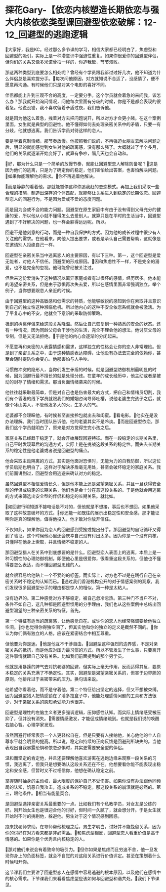# 探花Gary-【依恋内核塑造长期依恋与强大内核依恋类型课回避型依恋破解：12-12_回避型的逃跑逻辑

🎼大家好，我是KC。经过那么多节课的学习，相信大家都已经明白了，焦虑型和回避型的吸引，实际上是一种潜意识中强迫性重复。如果你很爱你的回避型伴侣，但你们的关系又像多米诺骨拍一样的，你追我赶，节节溃败。

那这两种类型到底要怎么相处呢？曾经有个学员跟我诉过过好几次，他不知道为什么伴侣总是喜欢提分手。🎼每次问他原因，对方就知说不合适了，没感情了，便不愿意再沟通。有时候他们只是对某个电影的喜好不同。

伴侣都能上升到三观不合的高度，一定要分手。这个学员就会着急的来问我，该怎么办？那我就开始询问情况，问他每次里面有分歧的时候，你是不是都会表现的很着急。他说没错，我不喜欢留着矛盾过夜，我们告诉他。

就是因为他这么着急，拽着对方去把问题说开，所以对方才会更小赌。在这个案例里面，女生就是典型的回避性。他不懂得如何去处理亲密关系中的矛盾，只要一有分歧，他就想逃离。我们告诉学员对待这样的恋人。

要是学着克制情绪，那节奏放慢。他按照我们说的，不再强迫女朋友去解决问题之后，明显的就能感觉到女生对他的疏离感，没有那么强了。大概就过了半个多月，他们的关系就逐渐开始变好了，就算有争吵，隔几天也会自动和。

🎼好，那为什么只是一个简单的放慢节奏，就能让回避型恋人解除防备呢？🎼这是因为他们的逃离，只是为了确定你的稳定，他们害怕给出答案，也害怕解决问题。🎼如果你能理解他的需求。🎼你不再追着他解决。

🎼而是静静的看着他，那就能暂停这种你追我赶的恋恋模式。再加上我们采取一些合理的措施，制造出深存的个体匹配，就能够让关系进入到稳定的长期依恋。回避型恋人的回避行为，不是因为爱或不爱的态度问题。

而是因为会或不会的能力问题。回避型在原生家庭中有由于没有得到父母充分的健康的爱，所以他从小就不懂得怎么去爱别人。就算只是在平时的生活当中，回避型遇到了不好解决的问题，也一样会躲得远远呢。所以。

回避不是他刻意的行动，而是一种自我保护的方式。因为他的成长过程中很少有人关注他的需求。在他看来，向他人提出要求，或者是承认自己需要帮助，这就像是在邀请别人拒绝自己一样。

回避型在亲密关系当中逃离恋人的主要原因，有以下三种。第一，这个回避型是爱无能者，对他人不信任。回避型的形成原因。🎼因和焦虑性不一样，不是完全的溺爱，也不是完全的忽视。他可能曾经被关注过。

但后来这份爱消失了这种情况以离异家庭或者有过很坏的感情，经历居多。他本能的渴望亲密关系，但是由于恐惧再次失去爱，所以在感情里面非常强调独立。举个例子，当你想要跟恋人亲近的时候。

由于回避型的这种高敏感和低需求的特质，他能够敏锐的感知到你在索取并且意识到自己的独立性这种濒临危机。所以他内心的这种不安全依恋系统就会被激活。为了平复心中的不安，他就会下意识的采取防御策略。

极剧的树离伴侣来给这段关系降温。然后让自己恢复到一种熟悉的安全的状态。还有一种情况，因为同龄父母会干涉他的生活，完全不理会他的想法。他讨厌父母的专制，但是又无法拒绝。🎼于是他的内心会逐渐的分闭起来。

不愿意再和亲密的人表露情感和需求，这样独立的性格会让你的恋人非常理险。但是到了亲密关系之中，由于这种情感表达障碍，让他没有办法去完全的依赖你，甚至会随时提防你会变心。他那害怕与人争吵。

习惯做冲突的隐形人，当你们发生矛盾的时候，就是回避型防御机制最明显的时候，因为回避行最不擅长的就是处理分歧。在童年的成长经历中，他主动或者是被动的封存了情绪和需求。那当负面情绪袭来的时候。

他往往就采取最简单，但是对自己也是伤害最大的方式，把自己和情绪员切割，我们有个香港的线下学员就跟我们的婚姻咨询导师吐槽，说他老婆生完孩子之后，就像个冰山美人，不管他发多大的火，生多大的气。

老婆都不会理睬他，有时候甚至直接拎包就出去和闺蜜。🎼看电影。🎼他实在是没办法理解。我们当时团队告诉他，他的老婆其实不是冷淡。🎼而是回避型依恋。那我们这个学员就明白了，原来是对方觉得生完小孩之后。

家庭关系已经趋于稳定了，就会开始展现回避特征。而在一段稳定的长期关系里，自己平时发现幕后的沟通方式，实际上是在挑战这段关系的稳定性。而失去长期关系的稳定性是他老婆或者说是回避型的痛点。

他会采取主动隔离的方式，其实是他面对恐惧时，无能为力的自我防御，所以这位学员后期也明白了，这样对于解决矛盾毫无用处，甚至会破坏稳定的家庭关系。我们前面讲到过，回避型会用逃避来确认对方的稳定。

虽然回避型不相信爱情长久，但是他本能上还是渴望亲密关系，并且一旦获得安全型的伴侣或稳定的长期关系，他们也是会十分在意这段关系的。于是他就会用逃离的方式来筛选出安全型的伴侣和稳定的长期关系。就比如。

🎼如回避行明知道不接电话是不对的，但他就是不想接，事后也不想回。如果他采取了这种故意破坏的方式。🎼你还能一如既往的展示出稳定性和安全感，那才能证明你是真的理解他，值得他投入，他才敢对你放开信任。

不仅如此，如果你因为恋人的回避感到受挫或提出分手。那回避型的自证循环又得到了验证。这个时候他心里还会庆幸自己没有付出太多。因为你是一个没有内核，只懂得在他身上索取，并且情绪不稳定的人。

那回避型猎人在关系中到底想要的是什么。回避型恋人表面上的逃离，本质上是一种习惯性的心理防御机制，即便他心里是很爱你，很看重这段关系的，但他也不懂得要怎么表达，而不懂回避型思维的人。

就会很容易给他贴上一个不爱的的标签。而实际上，对方也不过是在践行自己在亲密关系时不稳定的认知而已。🎼通过我们香港机构公开的对于情感案例的观察，我们发现很多回避型分手的理由都是惊人的相似。第一种是太粘人。

没有边界的。第二种感觉对方不够稳定，被自己忽冷忽热。第三种门不当户不对，条件不如自己，这几种都是回避型惯用的分手理由，我们也从这些案例中总结出回避型渴望的三种亲密关系的特征。首先。

第一个特征有适当的疏离感，让他感觉自在。或许你的恋人也经常强调要给他独立空间。🎼你也觉得你得独空间了，但其实他和你的独立的定义是截然不同的。🎼你认为你们俩有独立的人格，应该在紧密结合中相互尊重。

但他要为你是迷。🎼他是他互不干涉自由。🎼回避型这种强烈的边界感，不是对亲密关系的抵抗，而是他应对压力最习惯的方式。所以不管发生了什么事，只要离开这件事情就跟自己没有关系。比如我们前面提到的那个男学员。

他就是用暴躁的脾气去对抗老婆的回避，但实际上毫无作用，反而适得其反，要原本稳定的关系充满了不确定性。其实，回避型是渴望亲密关系的，但害于边界胆的原则，他排斥过于亲密带来的压力。换句话来说。

他希望你看着他，而不是守着他。第二个特征给出坚定的选择，但又不想被束缚。因为回避型猎人把情感锁在了潘多拉盒子中，他能处理感情问题的工具和方法很少，对于亲密关系的感知承受能力也很差。

回避型是理性的左脑主义者更多强调逻辑，压抑感性认知。而实际上情绪感受被压抑了，但并没有消失。🎼需要情感激发，才能促成情绪疏到。也就是我们说的唤醒右脑心智。心理学家发现。

虽然回避行经常表示一个人更轻松自在，但是只要有人接纳他，关心他他的个人自尊水平就会明显的提高。所以说，稳定和持续的正向反馈是回避刑所缺失的。当他表现出自我暴露恐惧和依恋恐惧时，其实更需要安全型的伴侣。

温和而坚定的肯定他，并且还要理解他喜欢游离在逃跑边缘来观察一段关系的习惯，我逃离了，但我只是想要确认这段关系还在不在。他想要看你能不能表现出稳定和安全感，但暂时又不过相信你，他想在确认稳定之前。

掌握随时抽身的主动权，最大限度的保护自己不受伤害。如果你没有办法跟他同频局的认知，饥恶自我攻击，造成关系的不稳定。那这段关系的崩溃就是必然的。第三，跟他条件。🎼相当有能量契合。

是回避型选择亲密关系最重要的一点。比如我们有个私教学员，对女友是公练的好。刚开始女生也是很迎合他的讨好，但时间一久腻了，就会想分开。于是女生就开始时不时的挑剔他，躲避他。男生对于这个情况感到困惑。

跑来找老师求助。在导师帮他梳理之后，男生才明白，讨好并不能挽留关系，因为你的讨好在对方看来都是非必需品。🎼和焦虑型相反，回避型恋人看重价值是高于情感的。如果你是个优秀且内核稳定的人。

🎼那对他们来说会有着致命的吸引力。🎼但你如果是焦虑而且穷追不舍，他一旦发现你身上的负面标签，就会不自觉的对这段关系进行价值评定。甚至在策划着什么时候甩开你。

这节课我们主要讲了回避型恋人在感情中容易逃避的根本原因，以及他们在感情中的核心需求。下节课我们来看看焦虑型应该如何与回避型和谐共处。🎼我们下节课见。

